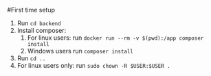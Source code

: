 #First time setup
1. Run `cd backend`
2. Install composer:
    1. For linux users: run `docker run --rm -v $(pwd):/app composer install`
    2. Windows users run `composer install`
3. Run `cd ..`
4. For linux users only: run `sudo chown -R $USER:$USER .`
